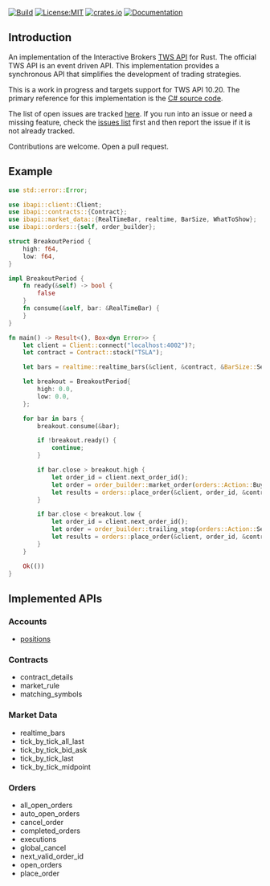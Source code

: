 [![Build](https://github.com/wboayue/rust-ibapi/workflows/ci/badge.svg)](https://github.com/wboayue/rust-ibapi/actions/workflows/ci.yml)
[![License:MIT](https://img.shields.io/badge/License-MIT-blue.svg)](https://opensource.org/licenses/MIT)
[![crates.io](https://img.shields.io/crates/v/twsapi.svg)](https://crates.io/crates/ibapi)
[![Documentation](https://img.shields.io/badge/Documentation-green.svg)](https://docs.rs/ibapi/0.1.0/ibapi)

## Introduction

An implementation of the Interactive Brokers [TWS API](https://interactivebrokers.github.io/tws-api/introduction.html) for Rust. The official TWS API is an event driven API. This implementation provides a synchronous API that simplifies the development of trading strategies.

This is a work in progress and targets support for TWS API 10.20. The primary reference for this implementation is the [C# source code](https://github.com/InteractiveBrokers/tws-api-public).

The list of open issues are tracked [here](https://github.com/wboayue/rust-ibapi/issues). If you run into an issue or need a missing feature, check the [issues list](https://github.com/wboayue/rust-ibapi/issues) first and then report the issue if it is not already tracked.

Contributions are welcome. Open a pull request.

## Example

```rust
use std::error::Error;

use ibapi::client::Client;
use ibapi::contracts::{Contract};
use ibapi::market_data::{RealTimeBar, realtime, BarSize, WhatToShow};
use ibapi::orders::{self, order_builder};

struct BreakoutPeriod {
    high: f64,
    low: f64,
}

impl BreakoutPeriod {
    fn ready(&self) -> bool {
        false
    }
    fn consume(&self, bar: &RealTimeBar) {
    }
}

fn main() -> Result<(), Box<dyn Error>> {
    let client = Client::connect("localhost:4002")?;
    let contract = Contract::stock("TSLA");

    let bars = realtime::realtime_bars(&client, &contract, &BarSize::Secs5, &WhatToShow::Trades, false)?;

    let breakout = BreakoutPeriod{
        high: 0.0,
        low: 0.0,
    };

    for bar in bars {
        breakout.consume(&bar);

        if !breakout.ready() {
            continue;
        }

        if bar.close > breakout.high {
            let order_id = client.next_order_id();
            let order = order_builder::market_order(orders::Action::Buy, 100.0);
            let results = orders::place_order(&client, order_id, &contract, &order)?;
        }

        if bar.close < breakout.low {
            let order_id = client.next_order_id();
            let order = order_builder::trailing_stop(orders::Action::Sell, 100.0, 0.3, bar.close);
            let results = orders::place_order(&client, order_id, &contract, &order)?;
        }
    }

    Ok(())
}
```

## Implemented APIs

### Accounts

* [positions](https://docs.rs/ibapi/0.1.0/ibapi/struct.Client.html#method.positions)

### Contracts

* contract_details
* market_rule
* matching_symbols

### Market Data

* realtime_bars
* tick_by_tick_all_last
* tick_by_tick_bid_ask
* tick_by_tick_last
* tick_by_tick_midpoint

### Orders

* all_open_orders
* auto_open_orders
* cancel_order
* completed_orders
* executions
* global_cancel
* next_valid_order_id
* open_orders
* place_order
